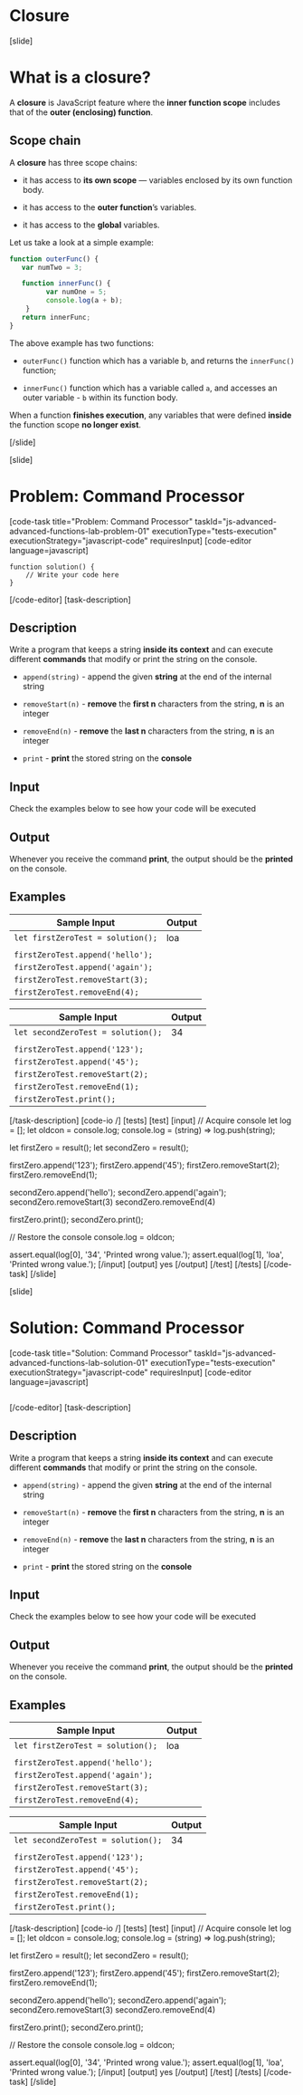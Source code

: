 # Closure

[slide]
# What is a closure?

A **closure** is JavaScript feature where the **inner function scope** includes that of the **outer (enclosing) function**.

## Scope chain

A **closure** has three scope chains:

- it has access to **its own scope** — variables enclosed by its own function body.
  
- it has access to the **outer function**’s variables.

- it has access to the **global** variables.

Let us take a look at a simple example:

```js
function outerFunc() {
   var numTwo = 3;

   function innerFunc() {
         var numOne = 5; 
         console.log(a + b);
    }
   return innerFunc;
}
```

The above example has two functions:

- `outerFunc()` function which has a variable b, and returns the `innerFunc()` function;

- `innerFunc()` function which has a variable called `a`, and accesses an outer variable \- `b` within its function body.

When a function **finishes execution**, any variables that were defined **inside** the function scope **no longer exist**.

[/slide]


[slide]
# Problem: Command Processor

[code-task title="Problem: Command Processor" taskId="js-advanced-advanced-functions-lab-problem-01" executionType="tests-execution" executionStrategy="javascript-code" requiresInput]
[code-editor language=javascript]
```
function solution() {
    // Write your code here
}
```
[/code-editor]
[task-description]
## Description

Write a program that keeps a string **inside its context** and can execute different **commands** that modify or print the string on the console.

- `append(string)` - append the given **string** at the end of the internal string

- `removeStart(n)` - **remove** the **first n** characters from the string, **n** is an integer

- `removeEnd(n)` - **remove** the **last n** characters from the string, **n** is an integer

- `print` - **print** the stored string on the **console**

## Input

Check the examples below to see how your code will be executed

## Output

Whenever you receive the command **print**, the output should be the **printed** on the console.

## Examples

| **Sample Input** | **Output** |
| --- | --- |
| `let firstZeroTest = solution();` | loa | 
|  |  |
| `firstZeroTest.append('hello');` | |
| `firstZeroTest.append('again');` | |
| `firstZeroTest.removeStart(3);` | |
| `firstZeroTest.removeEnd(4);` | |

| **Sample Input** | **Output** |
| --- | --- |
| `let secondZeroTest = solution();` | 34 | 
|  |  |
| `firstZeroTest.append('123');` | |
| `firstZeroTest.append('45');` | |
| `firstZeroTest.removeStart(2);` | |
| `firstZeroTest.removeEnd(1);` | |
| `firstZeroTest.print();` | |

[/task-description]
[code-io /]
[tests]
[test]
[input]
// Acquire console
let log = \[\];
let oldcon = console.log;
console.log = (string) =\> log.push(string);

let firstZero = result();
let secondZero = result();

firstZero.append('123');
firstZero.append('45');
firstZero.removeStart(2);
firstZero.removeEnd(1);

secondZero.append('hello');
secondZero.append('again');
secondZero.removeStart(3)
secondZero.removeEnd(4)

firstZero.print();
secondZero.print();

// Restore the console
console.log = oldcon;

assert.equal(log\[0\], '34', 'Printed wrong value.');
assert.equal(log\[1\], 'loa', 'Printed wrong value.');
[/input]
[output]
yes
[/output]
[/test]
[/tests]
[/code-task]
[/slide]


[slide]
# Solution: Command Processor

[code-task title="Solution: Command Processor" taskId="js-advanced-advanced-functions-lab-solution-01" executionType="tests-execution" executionStrategy="javascript-code" requiresInput]
[code-editor language=javascript]
```

```
[/code-editor]
[task-description]
## Description

Write a program that keeps a string **inside its context** and can execute different **commands** that modify or print the string on the console.

- `append(string)` - append the given **string** at the end of the internal string

- `removeStart(n)` - **remove** the **first n** characters from the string, **n** is an integer

- `removeEnd(n)` - **remove** the **last n** characters from the string, **n** is an integer

- `print` - **print** the stored string on the **console**

## Input

Check the examples below to see how your code will be executed

## Output

Whenever you receive the command **print**, the output should be the **printed** on the console.

## Examples

| **Sample Input** | **Output** |
| --- | --- |
| `let firstZeroTest = solution();` | loa |
|  |  |
| `firstZeroTest.append('hello');` | |
| `firstZeroTest.append('again');` | |
| `firstZeroTest.removeStart(3);` | |
| `firstZeroTest.removeEnd(4);` | |

| **Sample Input** | **Output** |
| --- | --- |
| `let secondZeroTest = solution();` | 34 | 
|  |  |
| `firstZeroTest.append('123');` | |
| `firstZeroTest.append('45');` | |
| `firstZeroTest.removeStart(2);` | |
| `firstZeroTest.removeEnd(1);` | |
| `firstZeroTest.print();` | |

[/task-description]
[code-io /]
[tests]
[test]
[input]
// Acquire console
let log = \[\];
let oldcon = console.log;
console.log = (string) =\> log.push(string);

let firstZero = result();
let secondZero = result();

firstZero.append('123');
firstZero.append('45');
firstZero.removeStart(2);
firstZero.removeEnd(1);

secondZero.append('hello');
secondZero.append('again');
secondZero.removeStart(3)
secondZero.removeEnd(4)

firstZero.print();
secondZero.print();

// Restore the console
console.log = oldcon;

assert.equal(log\[0\], '34', 'Printed wrong value.');
assert.equal(log\[1\], 'loa', 'Printed wrong value.');
[/input]
[output]
yes
[/output]
[/test]
[/tests]
[/code-task]
[/slide]
